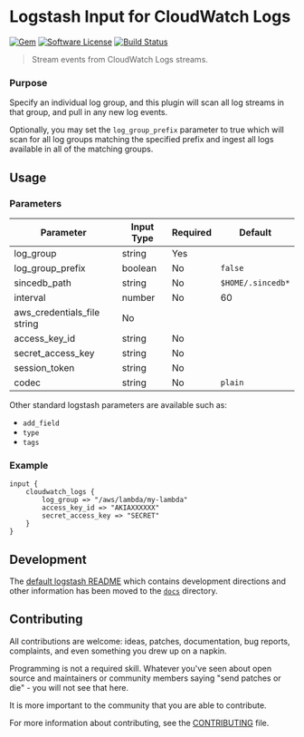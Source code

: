 # Logstash Input for CloudWatch Logs

[![Gem][ico-version]][link-rubygems]
[![Software License][ico-license]](LICENSE.md)
[![Build Status][ico-travis]][link-travis]

> Stream events from CloudWatch Logs streams.

### Purpose
Specify an individual log group, and this plugin will scan
all log streams in that group, and pull in any new log events.

Optionally, you may set the `log_group_prefix` parameter to true
which will scan for all log groups matching the specified prefix
and ingest all logs available in all of the matching groups.

## Usage

### Parameters
| Parameter | Input Type | Required | Default |
|-----------|------------|----------|---------|
| log_group | string | Yes | |
| log_group_prefix | boolean | No | `false` |
| sincedb_path | string | No | `$HOME/.sincedb*` |
| interval | number | No | 60 |
| aws_credentials_file string | No | |
| access_key_id | string | No | |
| secret_access_key | string | No | |
| session_token | string | No | |
| codec | string | No | `plain` |

Other standard logstash parameters are available such as:
* `add_field`
* `type`
* `tags`

### Example

    input {
        cloudwatch_logs {
            log_group => "/aws/lambda/my-lambda"
            access_key_id => "AKIAXXXXXX" 
            secret_access_key => "SECRET"
        }
    }

## Development
The [default logstash README](docs/Logstash%20Plugin%20Development.md) which contains development directions and other information has been moved to the [`docs`](docs/)
directory.

## Contributing

All contributions are welcome: ideas, patches, documentation, bug reports, complaints, and even something you drew up on a napkin.

Programming is not a required skill. Whatever you've seen about open source and maintainers or community members  saying "send patches or die" - you will not see that here.

It is more important to the community that you are able to contribute.

For more information about contributing, see the [CONTRIBUTING](https://github.com/elasticsearch/logstash/blob/master/CONTRIBUTING.md) file.

[ico-version]: https://img.shields.io/gem/v/logstash-input-cloudwatch_logs.svg?style=flat-square
[ico-license]: https://img.shields.io/badge/License-Apache%202.0-blue.svg?style=flat-square
[ico-travis]: https://img.shields.io/travis/lukewaite/logstash-input-cloudwatch-logs.svg?style=flat-square

[link-rubygems]: https://rubygems.org/gems/logstash-input-cloudwatch_logs
[link-travis]: https://travis-ci.org/lukewaite/logstash-input-cloudwatch_logs
